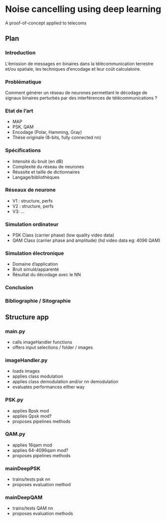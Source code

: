 # Noise cancelling using deep learning
A proof-of-concept applied to telecoms

## Plan
### Introduction
L’émission de messages en binaires dans la télécommunication terrestre et/ou spatiale, les techniques d’encodage et leur coût calculatoire.
### Problématique	
Comment générer un réseau de neurones permettant le décodage de signaux binaires perturbés par des interférences de télécommunications ?
### Etat de l’art
- MAP
- PSK, QAM
- Encodage (Polar, Hamming, Gray)
- Thèse originale (8-bits, fully connected nn)
### Spécifications
- Intensité du bruit (en dB)
- Complexité du réseau de neurones
- Réussite et taille de dictionnaires
- Langage/bibliothèques
### Réseaux de neurone
- V1 : structure, perfs
- V2 : structure, perfs
- V3: …
### Simulation ordinateur
- PSK Class (carrier phase) (low quality video data)
- QAM Class (carrier phase and amplitude) (hd video data eg: 4096 QAM)
### Simulation électronique
- Domaine d’application
- Bruit simulé/apparenté
- Résultat du décodage avec le NN
### Conclusion
### Bibliographie / Sitographie
   
## Structure app
   
### main.py  
- calls imageHandler functions  
- offers input selections / folder / images  
### imageHandler.py  
- loads images  
- applies class modulation   
- applies class demodulation and/or nn demodulation  
- evaluates performances either way  
### PSK.py  
- applies Bpsk mod  
- applies Qpsk mod?   
- proposes pipelines methods  
### QAM.py  
- applies 16qam mod  
- applies 64-4096qam mod?  
- proposes pipelines methods  
### mainDeepPSK  
- trains/tests psk nn  
- proposes evaluation method  
### mainDeepQAM  
- trains/tests QAM nn  
- proposes evaluation methods   
  
